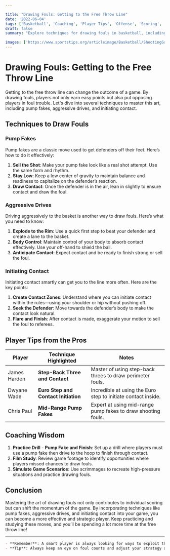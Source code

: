 ```yaml
---

title: "Drawing Fouls: Getting to the Free Throw Line"
date: '2022-06-04'
tags: ['Basketball', 'Coaching', 'Player Tips', 'Offense', 'Scoring', 'Free Throws', 'Aggressive Play', 'Contact Initiation', 'Game Strategy']
draft: false
summary: "Explore techniques for drawing fouls in basketball, including pump fakes, aggressive drives, and initiating contact to maximize trips to the free throw line."

images: ['https://www.sportstips.org/articleimage/Basketball/ShootingGaurd/drawing_fouls_getting_to_the_free_throw_line.webp']
---
```


# Drawing Fouls: Getting to the Free Throw Line

Getting to the free throw line can change the outcome of a game. By drawing fouls, players not only earn easy points but also put opposing players in foul trouble. Let's dive into several techniques to master this art, including pump fakes, aggressive drives, and initiating contact.

## Techniques to Draw Fouls

### Pump Fakes

Pump fakes are a classic move used to get defenders off their feet. Here’s how to do it effectively:

1. **Sell the Shot**: Make your pump fake look like a real shot attempt. Use the same form and rhythm.
2. **Stay Low**: Keep a low center of gravity to maintain balance and readiness to capitalize on the defender’s reaction.
3. **Draw Contact**: Once the defender is in the air, lean in slightly to ensure contact and draw the foul.

### Aggressive Drives

Driving aggressively to the basket is another way to draw fouls. Here’s what you need to know:

1. **Explode to the Rim**: Use a quick first step to beat your defender and create a lane to the basket.
2. **Body Control**: Maintain control of your body to absorb contact effectively. Use your off-hand to shield the ball.
3. **Anticipate Contact**: Expect contact and be ready to finish strong or sell the foul.

### Initiating Contact

Initiating contact smartly can get you to the line more often. Here are the key points:

1. **Create Contact Zones**: Understand where you can initiate contact within the rules—using your shoulder or hip without pushing off.
2. **Seek the Defender**: Move towards the defender’s body to make the contact look natural.
3. **Flare and Finish**: After contact is made, exaggerate your motion to sell the foul to referees.

## Player Tips from the Pros

| Player             | Technique Highlighted                                    | Notes                                                         |
|--------------------|----------------------------------------------------------|---------------------------------------------------------------|
| James Harden       | **Step-Back Three and Contact**                           | Master of using step-back threes to draw perimeter fouls.     |
| Dwyane Wade        | **Euro Step and Contact Initiation**                      | Incredible at using the Euro step to initiate contact inside. |
| Chris Paul         | **Mid-Range Pump Fakes**                                  | Expert at using mid-range pump fakes to draw shooting fouls.  |

## Coaching Wisdom

1. **Practice Drill** - **Pump Fake and Finish**: Set up a drill where players must use a pump fake then drive to the hoop to finish through contact.
2. **Film Study**: Review game footage to identify opportunities where players missed chances to draw fouls.
3. **Simulate Game Scenarios**: Use scrimmages to recreate high-pressure situations and practice drawing fouls.

## Conclusion

Mastering the art of drawing fouls not only contributes to individual scoring but can shift the momentum of the game. By incorporating techniques like pump fakes, aggressive drives, and initiating contact into your game, you can become a more effective and strategic player. Keep practicing and studying these moves, and you’ll be spending a lot more time at the free throw line!

---

```markdown
- **Remember**: A smart player is always looking for ways to exploit the defensive weaknesses and draw fouls.
- **Tip**: Always keep an eye on foul counts and adjust your strategy accordingly to capitalize on bonus situations.
```